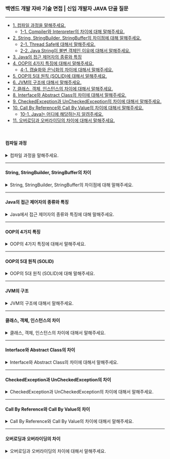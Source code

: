 ### 백엔드 개발 자바 기술 면접 | 신입 개발자 JAVA 단골 질문

---

- [1. 컴파일 과정을 말해주세요.](#컴파일-과정)
    - [1-1. Compiler와 Interpreter의 차이에 대해 말해주세요.]()
- [2. String, StringBuilder, StringBuffer의 차이점에 대해 말해주세요.](#string-stringbuilder-stringbuffer의-차이)
    - [2-1. Thread Safe에 대해서 말해주세요.]()
    - [2-2. Java String이 불변 객체인 이유에 대해서 말해주세요.]()
- [3. Java의 접근 제어자의 종류와 특징](#java의-접근-제어자의-종류와-특징)
- [4. OOP의 4가지 특징에 대해서 말해주세요.](#oop의-4가지-특징)
    - [4-1. 캡슐화와 은닉화의 차이에 대해서 말해주세요.]()
- [5. OOP의 5대 원칙 (SOLID)에 대해서 말해주세요.](#oop의-5대-원칙-solid)
- [6. JVM의 구조에 대해서 말해주세요.](#jvm의-구조)
- [7. 클래스, 객체, 인스턴스의 차이에 대해서 말해주세요.](#클래스-객체-인스턴스의-차이)
- [8. Interface와 Abstract Class의 차이에 대해서 말해주세요.](#interface와-abstract-class의-차이)
- [9. CheckedException과 UnCheckedException의 차이에 대해서 말해주세요.](#checkedexception과-uncheckedexception의-차이)
- [10. Call By Reference와 Call By Value의 차이에 대해서 말해주세요.](#call-by-reference와-call-by-value의-차이)
    - [10-1. Java는 어디에 해당하는지 알려주세요.]()
- [11. 오버로딩과 오버라이딩의 차이에 대해서 말해주세요.](#오버로딩과-오버라이딩의-차이)

<br>

#### 컴파일 과정

<details>
<summary>컴파일 과정을 말해주세요.</summary>

![Java 코드의 실행 과정](/image_files/JAVA/java-execution-process.png)

1. **소스 코드 작성**: 개발자가 `.java` 파일을 작성하고, 코드 작성 후 빌드 과정에 들어간다.


2. **컴파일**: Java 컴파일러의 `javac` 명령어를 사용해 소스 코드를 바이트 코드로 구성된 `.class` 파일로 변환한다.


3. **클래스 로드**: 컴파일된 `.class` 파일을 클래스 로더에 의해서 JVM 메모리 영역에 로드한다.

![JVM의 구조(클래스 로더와 실행 엔진)](/image_files/JAVA/class-loader&execution-engine.png)

클래스 로더가 불러오는 과정은 다음과 같은 과정을 거친다.

- **로드**: 클래스 파일을 JVM 메모리에 가져온다.
- **검증**: 클래스가 JVM 명세를 따르는지 검사한다.
- **준비**: 필요한 메모리를 할당한다.
- **분석**: 심볼릭 레퍼런스를 다이렉트 레퍼런스로 변환한다.
- **초기화**: 클래스 변수를 초기화한다.

> 클래스 로더는 계층적으로 존재하면서 상위 클래스 로더가 가져온 내용을 먼저 확인하고 찾지 못하면 하위 클래스 로더가 클래스를 로드하게 된다.

4. **실행 엔진**: JVM에 들어온 바이트 코드는 실행 엔진에 의해 JVM 내에서 기계어로 변환되어 실행된다.

JVM 실행 엔진은 인터프리터 방식과 JIT 컴파일러 방식으로 나눠지며 각 특징은 다음과 같다.

- **인터프리터**: 바이트 코드를 하나씩 해석하고 실행한다. 초기 실행이 간단하고 빠른 반면, 전체 실행 속도는 느리다.
- **JIT 컴파일러**: 전체 바이트 코드를 컴파일하여 바이너리 코드로 실행한다. 변환된 코드는 이후 재사용되므로 전체 실행 속도가 빠르다.

> JVM은 기본적으로 인터프리터 방식을 사용하고 내부적으로 특정 메서드가 자주 호출되면, JIT 컴파일러가 활성화되어 해당 코드를 컴파일하여 성능을 개선한다.

<details>
<summary>⁉️ Compiler와 Interpreter의 차이에 대해서 말해주세요.</summary>

- **컴파일러**: 전체 소스 코드를 한 번에 분석하여 기계어로 번역하며, 실행 가능한 실행 파일이나 바이트 코드(`.class` 파일)를 생성한다.
    - 컴파일이 완료된 후 실행 속도가 빠르지만, 초기 컴파일 시간이 필요하다.
- **인터프리터**: 소스 코드를 한 줄씩 읽어 즉시 실행하며, 별도의 실행 파일을 생성하지 않고 코드가 실행되는 동안 해석한다.
    - 각 줄마다 해석해야 하므로 실행 속도가 느리다.

> Java에서 `javac`가 컴파일러 역할을 하며, Python의 인터프리터가 이에 해당한다.

</details>

</details>

---

#### String, StringBuilder, StringBuffer의 차이

<details>
<summary>String, StringBuilder, StringBuffer의 차이점에 대해 말해주세요.</summary>

- **String 객체**: 불변(Immutable) 객체로 한 번 생성된 문자열은 변경할 수 없다. 때문에 변하지 않는 문자열을 저장할 때 적합하다.
    - 메모리 안정성 및 Thread-Safe를 제공하는 반면, 문자열을 자주 변경할 경우 성능 저하가 발생할 수 있다.

- **StringBuilder**: 가변(Mutable) 객체로 비동기 방식으로 동작한다. 문자열을 자주 변경해야 할 때 적합하다.
    - 비동기 방식이므로 처리 속도가 빠르고, 메모리 사용 효율이 좋은 반면, 멀티스레드 환경에서는 Thread-Safe하지 않다.
- **StringBuffer**: 가변(Mutable) 객체로 동기 방식으로 동작한다. 문자열을 변경할 수 있으며, 멀티스레드 환경에서 사용된다. 멀티스레드 환경에서 문자열을 변경할 때 적합하다.
    - Thread-Safe를 제공하여 동시 접근이 가능한 반면, StringBuilder보다 성능이 느리다.

> 질문의 의도는 동기와 비동기의 기준에 따라 적절한 클래스를 선택하는 것으로 보인다.

<details>
<summary>⁉️ Thread-Safe란 무엇인지 말해주세요.</summary>

- Thread-Safe는 여러 스레드가 동시에 접근할 때도 데이터의 일관성과 안정성을 보장하는 프로그래밍 기법이다.
- Thread-Safe한 코드는 여러 스레드가 동시에 실행되더라도 프로그램이 예기치 않게 동작하지 않도록 한다.
    - 동기화(synchronization), 불변 객체(immutable objects), 또는 원자적 연산(atomic)을 통해 구현된다.
- 멀티스레드 환경에서도 데이터 무결성을 유지하며 버그를 방지하는 반면, 성능 저하를 초래할 수 있으며 복잡한 동기화 로직이 필요할 수 있다.

> 동기 방식인 StringBuffer는 Thread-Safe하고, 비동기 방식인 StringBuilder는 Thread-Safe하지 않다.

</details>

<br>

<details>
<summary>⁉️ Java String이 불변 객체인 이유에 대해서 말해주세요.</summary>

- 불변 객체는 한 번 생성된 후 상태가 변경되지 않는 객체이다.

1. **메모리 안정성**: 불변 객체는 여러 스레드에서 동시에 사용될 때 안정성을 제공한다. 데이터가 변경되지 않기 때문에 스레드 간의 충돌이 없다.
2. **캐싱 효율성**: 메모리에서 동일한 값을 가진 객체를 재사용할 수 있어 메모리 효율성을 높인다. 같은 문자열 리터럴은 동일한 객체로 참조된다.
3. **안정성**: String 객체는 프로그램의 다른 부분에서 의도치 않게 변경되는 것을 방지한다. 이는 코드의 예측 가능성을 높이고 디버깅을 용이하게 한다.
4. **해시 코드 일관성**: 불변 객체는 해시 코드가 변하지 않기 때문에 해시 기반 컬렉션에서 안정적으로 사용할 수 있다.

> Java에서 String은 불변 객체로 설계되어, 메모리 안정성과 Thread-Safe를 제공하며, 해시 기반 컬렉션에서 안전하게 사용될 수 있도록 하기 위함이다.

</details>

</details>

---

#### Java의 접근 제어자의 종류와 특징

<details>
<summary>Java에서 접근 제어자의 종류와 특징에 대해 말해주세요.</summary>

- **private**: 해당 클래스 내에서만 접근이 가능하다. 클래스 내부의 데이터 은닉을 위해 사용한다.
- **default**(package-private): 접근 제어자가 명시되지 않은 경우, 동일 패키지 내의 클래스에서만 접근이 가능하다. 패키지 내부에서만 사용하고 싶을 때 사용한다.
- **protected**: 동일 패키지 내의 클래스와, 다른 패키지의 서브클래스에서 접근이 가능하다. 상속 관계에서 유용하다.
- **public**: 모든 클래스에서 접근이 가능하다. 다른 패키지에서도 사용이 가능하다.

| 접근 제어자    | 접근 가능 범위       |
|-----------|----------------|
| public    | 모든 클래스         |
| protected | 동일 패키지 + 서브클래스 |
| default   | 동일 패키지         |
| private   | 해당 클래스 내부      |

> 클래스 내 클래스를 inner 클래스라 부르며, inner 클래스도 접근 제어자로 접근을 제어할 수 있다.

</details>

---

#### OOP의 4가지 특징

<details>
<summary>OOP의 4가지 특징에 대해서 말해주세요.</summary>

1. **추상화, Abstraction**

---

공통의 속성이나 특징을 묶어 추출하여 정의한 것을 의미한다.

- 대상의 본질적인 특징을 정의하고, 이를 기반하여 대상을 객체로 구현하는 것을 의미한다.
- 대표적으로 추상 클래스(Abstract Class)와 인터페이스(Interface)가 있다.

<br>

2. **캡슐화, Encapsulation**

---

연관된 속성이나 함수를 하나로 묶어 외부로부터의 접근을 최소화하는 것을 의미한다.

- 캡슐화를 통해 정보를 객체 안에 포함시키고, 외부로부터 직접 접근을 허용하지 않는다.
- 외부에는 필요한 정보만 노출하고, 내부의 상세한 동작은 은닉한다.

<br>

3. **상속, Inherutance**

---

대상을 객체로 추상화 혹은 구현할 때, 기존에 구현한 클래스를 재활용하여 구현할 수 있는 것을 의미한다.

- 이때, 재활용한 클래스를 상위 클래스, 재활용한 클래스를 구현한 클래스를 하위 클래스라고 한다.

<br>

4. **다형성, Polymorphism**

---

어떤 객체의 속성이나 기능이 상황에 따라 여러 형태로 변할 수 있다는 것을 의미한다.

- 상속 혹은 구현 상황에서 메서드 오버라이딩과 오버로딩이 있다.
- 다형성을 통해 개발 유연성과 코드 재사용성을 제고시킬 수 있으며, 상위 객체의 타입으로 하위 객체를 참조할 수 있다.

<details>
<summary>⁉️ 추상 클래스와 인터페이스의 차이에 대해서 말해주세요.</summary>

- **추상 클래스**: 일부 메서드의 구현을 가질 수 있으며, 단일 상속을 통해 공통 기능을 공유하는 데 사용된다.
    - 추상 클래스는 인스턴스 변수와 메서드를 가질 수 있다.
- **인터페이스**: 메서드의 선언만 포함하고 실제 구현은 제공하지 않으며, 다중 상속을 통해 여러 클래스에서 구현할 수 있는 기능의 계약을 정의하는 데 사용된다.
    - 인터페이스는 상수만 가질 수 있고, 디폴트 메서드를 통해 기본 구현을 제공할 수 있다.

> 추상 클래스는 단일 상속을 지원하며, 상태를 가지고 일부 구현을 제공할 수 있는 반면, 인터페이스는 구현을 제공하지 않고 다중 상속이 가능하다.

</details>

<br>

<details>
<summary>⁉️ 캡슐화와 은닉화의 차이에 대해서 말해주세요.</summary>

- **캡슐화**: 데이터와 메서드를 하나의 단위로 묶어 객체의 내부 구조와 동작을 통합하는 개념이다.
    - OOP의 기본 원칙 중 하나로, 객체의 내부 구조를 숨기고 외부에서 접근할 수 있는 인터페이스를 제공하는 데 초점을 맞춰 높은 수준의 독립성을 가지게 된다.
- **은닉화**: 객체의 내부 구현 세부 사항을 숨기는 과정으로, 데이터 보호 및 접근 제한을 목표로 한다.
    - 주로 접근 제어자를 통해 이루어지며, private 변수로 외부에서 직접 접근하지 못하게 하고, Getter와 Setter를 통해 간접적으로 접근할 수 있도록 한다.
    - 이를 통해 데이터의 안정성과 무결성을 보장하는 역할을 한다.

> 캡슐화는 외부와의 상호작용을 위한 인터페이스를 제공하는 반면, 객체 내부의 데이터 보호를 위해 접근을 제한해 간접적으로 접근하도록 한다.

</details>

</details>

---

#### OOP의 5대 원칙 (SOLID)

<details>
<summary>OOP의 5대 원칙 (SOLID)에 대해 말해주세요.</summary>

- **단일 책임 원칙 - SRP (Single Responsibility Principle)**
---

클래스 혹은 객체는 단 하나의 책임을 가져야 한다는 원칙이다.
  - 하나의 클래스는 하나의 기능을 담당하여 하나의 책임을 수행하는 데 집중하도록 클래스를 따로따로 설계하라는 원칙이다.
  - 단일 책임 원칙의 목적은 책임의 변경으로부터 다른 책임의 변경으로 연쇄작용을 극복하여 프로그램 유지보수성을 높이기 위한 설계이다.
> 책임의 범위는 정해져 있는 것이 아닌 어떤 프로그램을 어떻게 개발하느냐에 따라 생각의 기준이 달라질 수 있다.

<br>

- **개방 폐쇄 원칙 - OCP (Open Closed Principle)**
---

확장에 열려있어야 하며, 수정에는 닫혀있어야 한다는 원칙이다.
  - 기능 추가 요청이 오면 확장을 통해 손쉽게 구현하면서, 확장에 따른 클래스 수정은 최소화하도록 설계하라는 원칙이다.
  
  
  - 확장에 열려있다: 새로운 변경사항이 발생했을 때, 유연하게 코드를 추가함으로써 애플리케이션의 기능을 확장할 수 있다.
  - 변경에 닫혀있다: 새로운 변경사항이 발생했을 때, 객체를 직접적으로 수정하는 것을 제한한다.
> OCP는 추상화 사용을 통한 관계 구축을 권장하며, 다형성과 확장을 가능케하는 OOP의 장점을 극대화한 설계 원칙이다.

<br>

- **리스코프 치환 원칙 - LSP (Liskov Substitition Principle)**
---

하위 클래스 인스턴스는 상위 클래스 인스턴스의 역할을 하는데 문제가 없어야 한다는 원칙이다.
  - 다형성의 특징을 이용해 업캐스팅된 상태에서 부모의 메서드를 사용해도 동작이 의도대로 흘러가야 한다.
  - 부모 클래스와 동일한 수준의 선행 조건을 기대하고 사용하는 코드에서는 부모 메서드의 오버라이딩을 조심스럽게 따져가야 한다.


  - Collection 타입의 객체에서 자료형을 LinkedList를 사용하다가 HashSet으로 바꿔도 add( ) 메서드를 실행하는 데 있어 문제없이 동작한다.
> 다형성을 이용해 부모 타입의 메서드로 실행해도 의도대로 실행되도록 구성을 해줘야 하는 설계 원칙이다.

<br>

- **인터페이스 분리 원칙 - ISP (Interface Segregation Principle)**
---

인터페이스를 각 사용에 맞도록 잘게 분리해야 한다는 설계 원칙이다.
  - SRP의 목표는 클래스 분리를 통한 단일 책임을 강조한다면, ISP의 목표는 인터페이스 분리를 통한 단일 책임을 강조한다.
  - 클라이언트의 목적과 용도에 적합한 인터페이스만을 제공하는 것이 목표이다.
  - 다만, 인터페이스를 분리하여 구성한 후 수정사항이 생겨 다시 인터페이스를 분리하는 행위는 가하지 않아야 한다.
> 자유롭게 다중 상속이 가능한 인터페이스는 분리할 수 있다면 분리해서 각 클래스 용도에 맞게 구현하라는 설계 원칙이다.

<br>

- **의존 역전 원칙 - DIP (Dependency Inversion Principle)**
---

대상의 상위 요소인 추상 클래스 혹은 인터페이스를 참조해야 한다는 설계 원칙이다.
  - 구현 클래스에 의존하는 것이 아닌, 인터페이스에 의존해야 한다.
  - 의존 관계를 맺을 때는 변화하기 쉬운 것이나 자주 변화하는 것보다는 변화하기 어려운 혹은 변화가 없는 것에 의존해야 한다.
> DIP의 지향점은 각 클래스 간의 결합도를 낮추는 것이 설계 원칙이다.

</details>

---

#### JVM의 구조

<details>
<summary>JVM의 구조에 대해서 말해주세요.</summary>

- **자바 가상 머신(JVM)의 동작 방식**
---

1. 자바 프로그램을 실행하면 JVM은 OS로부터 메모리를 할당받는다.
2. 자바 컴파일러(`javac`)가 자바 소스코드(`.java`)를 자바 바이트 코드(`.class`)로 컴파일한다.
3. Class Loader는 동적 로딩을 통해 필요한 클래스들을 로딩 및 링크하여 Runtime Data Area(실질적인 메모리를 할당받아 관리하는 영역)에 올린다.
4. Runtime Data Area에 로딩된 바이트 코드는 Execution Engine을 통해 해석된다.
5. 이 과정에서 Execution Engine에 의해 Garbage Collector의 작동과 Thread 동기화가 이루어진다.
> 자바 소스 코드 -> 컴파일러 -> 바이트 코드 -> 클래스 로더 -> 메모리 영역에 로드 -> 실행 엔진 -> 바이트 코드 실행

<br>

- **자바 가상 머신(JVM)의 구조**
---

JVM은 다음과 같이 구성되어 있다.

- **클래스 로더, Class Loader**: .class 파일을 찾아서 로드하고, 메모리에 적재하는 역할을 한다.
  - 로딩, Loading: 클래스 파일을 읽어 메모리에 로드한다.
  - 링크, Linking: 클래스 간의 참조를 확인하고, 필요한 메모리를 할당한다.
  - 초기화, Initalization: 클래스의 정적 초기화 블록을 실행한다.


- **실행 엔진, Execution Engine**: 바이트 코드를 실행하는 역할을 한다.
  - 인터프리터, Interpreter: 바이트 코드를 한 줄씩 해석하여 실행한다.
  - JIT 컴파일러, Just-in-Time: 자주 호출되는 바이트 코드를 기계어로 변환하여 성능을 개선한다.
  - 가비지 콜렉터, Garbage Collector: 더 이상 사용되지 않는 메모리를 자동으로 회수하여 메모리 관리를 수행한다.


- **런타임 데이터 영역, Runtime Data Area**
  - 메서드 영역, Method Area: 클래스 정보, 상수, 정적 변수 등을 저장한다.
  - 힙 영역, Heap Area: 객체 인스턴스와 배열을 저장하는 공간이다.
  - PC 레지스터, Program Counter Register: 현재 실행 중인 JVM 명령의 주소를 저장한다.
  - 네이티브 메서드 스택, Native Method Stack: 네이티브 메서드 호출 시 사용되는 스택이다.


- **네이티브 인터페이스, Native Interface**: Java와 네이티브 라이브러리 간의 연결을 제공한다.
  - JNI(Java Native Interface)를 통해 자바 코드에서 네이티브 메서드를 호출할 수 있다.

</details>

---

#### 클래스, 객체, 인스턴스의 차이

<details>
<summary>클래스, 객체, 인스턴스의 차이에 대해서 말해주세요.</summary>

- **클래스, Class**: 객체를 생성하기 위한 설계도 또는 템플릿으로 속성(변수)과 행동(메서드)을 정의한다.
- **객체, Object**: 클래스에서 정의한 속성과 행동을 가진 실제 존재로, 클래스의 구체적인 구현체이다.
- **인스턴스, Instance**: 특정 클래스의 객체를 지칭하는 용어로, 클래스의 구체적인 객체를 의미한다.

> 클래스는 객체를 정의하는 설계도, 객체는 클래스의 실제 구현체, 인스턴스는 클래스에서 만들어진 객체를 의미한다.

</details>

---

#### Interface와 Abstract Class의 차이

<details>
<summary>Interface와 Abstract Class의 차이에 대해서 말해주세요.</summary>

**추상 클래스, Abstract Class**
  - 일부 메서드 구현이 가능한 미완성 설계도에 비유할 수 있다.

**추상 클래스 특징**
  - **추상 메서드와 일반 메서드를 모두 포함**할 수 있다.
  - **단일 상속**만 가능하다.
  - new 연산자로 객체를 직접 생성할 수 없다.
  - **인스턴스 변수**를 가질 수 있어 상태 저장이 가능하다.
  - 자식 클래스에서 추상 메서드를 **반드시 구현**해야 한다.

<br>

**인터페이스, Interface**
  - 메서드 시그니처만 정의하는 기본 설계도에 비유할 수 있다.

**인터페이스 특징**
  - 모든 메서드는 기본적으로 추상 메서드이며, 자바 8 이상부터 기본 메서드도 가능하다.
  - **다중 상속이 가능**하다.
  - 인터페이스 자체로는 객체를 생성할 수 없으며, 구현 클래스를 통해 생성할 수 있다.
  - static final, **상수만 가질 수 있고 인스턴스 변수는 가질 수 없다.**
  - 구현 클래스에서 메서드를 오버라이딩해야 하지만 강제는 아니다.

> 주요 차이점은 메서드 구현 방식으로, 추상 클래스는 구현된 메서드와 추상 메서드를 혼합할 수 있지만, 인터페이스는 메서드 시그니처만 정의하여 구현을 강제하지 않는다.

> 추상 클래스는 단일 상속만 가능하고 상태를 저장하는 인스턴스 변수를 가질 수 있으나, 인터페이스는 다중 상속이 가능하고 인스턴스 변수를 가질 수 없다.

> 추상 클래스는 자식 클래스가 어떤 일반적인 특성을 가질지 정의하는 반면, 인터페이스는 특정 기능을 제공하는 모든 클래스가 따라야 할 규칙을 정의한다고 볼 수 있다.

</details>

---

#### CheckedException과 UnCheckedException의 차이

<details>
<summary>CheckedException과 UnCheckedException의 차이에 대해서 말해주세요.</summary>

</details>

---

#### Call By Reference와 Call By Value의 차이

<details>
<summary>Call By Reference와 Call By Value의 차이에 대해서 말해주세요.</summary>

</details>

---

#### 오버로딩과 오버라이딩의 차이

<details>
<summary>오버로딩과 오버라이딩의 차이에 대해서 말해주세요.</summary>

</details>
